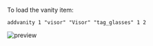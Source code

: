 To load the vanity item:

```addvanity 1 "visor" "Visor" "tag_glasses" 1 2```

![preview](preview.jpg)
